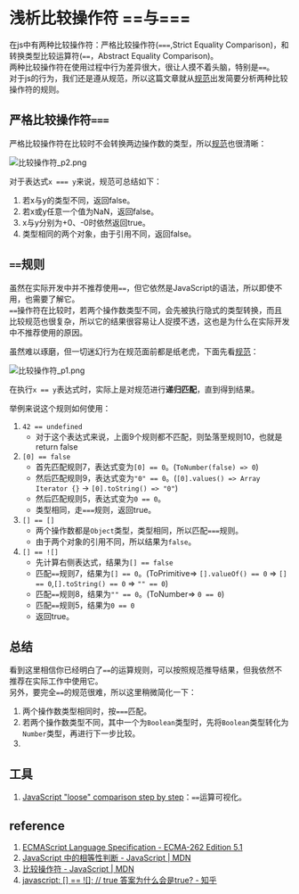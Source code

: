 # 浅析比较操作符 ==与===

在js中有两种比较操作符：严格比较操作符(`===`,Strict Equality Comparison)，和转换类型比较运算符(`==`，Abstract Equality Comparison)。  
两种比较操作符在使用过程中行为差异很大，很让人摸不着头脑，特别是`==`。  
对于js的行为，我们还是遵从规范，所以这篇文章就从[规范](https://www.ecma-international.org/ecma-262/9.0/#sec-abstract-equality-comparison)出发简要分析两种比较操作符的规则。

## 严格比较操作符`===`

严格比较操作符在比较时不会转换两边操作数的类型，所以[规范](https://www.ecma-international.org/ecma-262/9.0/#sec-strict-equality-comparison)也很清晰：

![比较操作符_p2.png](https://i.loli.net/2019/12/17/JKAxXdONz9Gh2gm.png)

对于表达式`x === y`来说，规范可总结如下：

1. 若x与y的类型不同，返回false。
2. 若x或y任意一个值为NaN，返回false。
3. x与y分别为+0、-0时依然返回true。
4. 类型相同的两个对象，由于引用不同，返回false。

## `==`规则

虽然在实际开发中并不推荐使用`==`，但它依然是JavaScript的语法，所以即使不用，也需要了解它。  
`==`操作符在比较时，若两个操作数类型不同，会先被执行隐式的类型转换，而且比较规范也很复杂，所以它的结果很容易让人捉摸不透，这也是为什么在实际开发中不推荐使用的原因。

虽然难以琢磨，但一切迷幻行为在规范面前都是纸老虎，下面先看[规范](https://www.ecma-international.org/ecma-262/9.0/#sec-abstract-equality-comparison)：

![比较操作符_p1.png](https://i.loli.net/2019/12/16/tQJhubWS4T1VjOK.png)

在执行`x == y`表达式时，实际上是对规范进行**递归匹配**，直到得到结果。

举例来说这个规则如何使用：

1. `42 == undefined`
    - 对于这个表达式来说，上面9个规则都不匹配，则坠落至规则10，也就是return false
2. `[0] == false`
    - 首先匹配规则7，表达式变为`[0] == 0`。(`ToNumber(false) => 0`)
    - 然后匹配规则9，表达式变为`"0" == 0`。(`[0].values() => Array Iterator {}` -> `[0].toString() => "0"`)
    - 然后匹配规则5，表达式变为`0 == 0`。
    - 类型相同，走`===`规则，返回true。
3. `[] == []`
    - 两个操作数都是`Object`类型，类型相同，所以匹配`===`规则。
    - 由于两个对象的引用不同，所以结果为`false`。
4. `[] == ![]`
    - 先计算右侧表达式，结果为`[] == false`
    - 匹配`==`规则7，结果为`[] == 0`。(ToPrimitive=> `[].valueOf() == 0` => `[] == 0`,`[].toString() == 0` => `"" == 0`)
    - 匹配`==`规则8，结果为`"" == 0`。(ToNumber=> `0 == 0`)
    - 匹配`==`规则5，结果为`0 == 0`
    - 返回true。

## 总结

看到这里相信你已经明白了`==`的运算规则，可以按照规范推导结果，但我依然不推荐在实际工作中使用它。  
另外，要完全`==`的规范很难，所以这里稍微简化一下：
1. 两个操作数类型相同时，按`===`匹配。
2. 若两个操作数类型不同，其中一个为`Boolean`类型时，先将`Boolean`类型转化为`Number`类型，再进行下一步比较。
3. 

## 工具

1. [JavaScript "loose" comparison step by step](https://felix-kling.de/js-loose-comparison/)：`==`运算可视化。

## reference

1. [ECMAScript Language Specification - ECMA-262 Edition 5.1](http://www.ecma-international.org/ecma-262/5.1/#sec-11.9.3)
2. [JavaScript 中的相等性判断 - JavaScript | MDN](https://developer.mozilla.org/zh-CN/docs/Web/JavaScript/Equality_comparisons_and_sameness)
3. [比较操作符 - JavaScript | MDN](https://developer.mozilla.org/zh-CN/docs/Web/JavaScript/Reference/Operators/Comparison_Operators)
4. [javascript: [] == ![]; // true 答案为什么会是true? - 知乎](https://www.zhihu.com/question/29615998)
